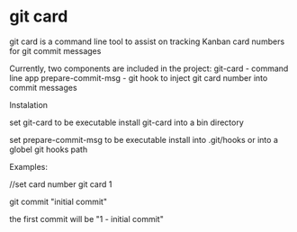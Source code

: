 # git card
git card is a command line tool to assist on tracking Kanban card numbers for git commit messages

Currently, two components are included in the project:
git-card  - command line app
prepare-commit-msg - git hook to inject git card number into commit messages

Instalation

set git-card to be executable
install git-card into a bin directory

set prepare-commit-msg to be executable
install into .git/hooks or into a globel git hooks path

Examples:

//set card number
git card 1

git commit "initial commit"

the first commit will be 
"1 - initial commit"
